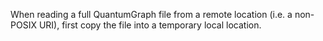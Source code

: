 When reading a full QuantumGraph file from a remote location (i.e. a non-POSIX URI), first copy the file into a temporary local location.
